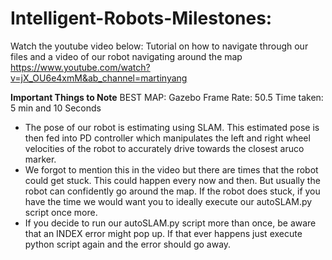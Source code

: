 # Intelligent-Robots-Milestones:
Watch the youtube video below: 
Tutorial on how to navigate through our files and a video of our robot navigating around the map
https://www.youtube.com/watch?v=jX_OU6e4xmM&ab_channel=martinyang

**Important Things to Note** 
BEST MAP: 
Gazebo Frame Rate: 50.5 
Time taken: 5 min and 10 Seconds 

- The pose of our robot is estimating using SLAM. This estimated pose is then fed into PD controller which manipulates the left and right wheel velocities of the robot to accurately drive towards the closest aruco marker. 
- We forgot to mention this in the video but there are times that the robot could get stuck. This could happen every now and then. But usually the robot can confidently go around the map. If the robot does stuck, if you have the time we would want you to ideally execute our autoSLAM.py script once more. 
- If you decide to run our autoSLAM.py script more than once, be aware that an INDEX error might pop up. If that ever happens just execute python script again and the error should go away. 
